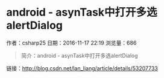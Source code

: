 # android - asynTask中打开多选alertDialog
作者：csharp25
日期：2016-11-17 22:19
浏览量：686
> 简介：android - asynTask中打开多选alertDialog

 链接：http://blog.csdn.net/lan_liang/article/details/53207733
